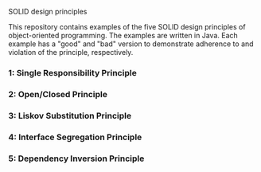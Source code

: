 SOLID design principles

This repository contains examples of the five SOLID design principles of object-oriented programming. The examples are written in Java. Each example has a "good" and "bad" version to demonstrate adherence to and violation of the principle, respectively.

### 1: Single Responsibility Principle
### 2: Open/Closed Principle
### 3: Liskov Substitution Principle
### 4: Interface Segregation Principle
### 5: Dependency Inversion Principle
